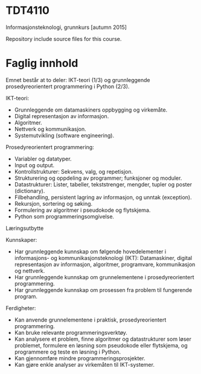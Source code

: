# TDT4110
Informasjonsteknologi, grunnkurs [autumn 2015]

Repository include source files for this course.

# Faglig innhold

Emnet består at to deler: IKT-teori (1/3) og grunnleggende prosedyreorientert programmering i Python (2/3). 

IKT-teori: 
- Grunnleggende om datamaskiners oppbygging og virkemåte. 
- Digital representasjon av informasjon. 
- Algoritmer. 
- Nettverk og kommunikasjon. 
- Systemutvikling (software engineering). 

Prosedyreorientert programmering: 
- Variabler og datatyper. 
- Input og output. 
- Kontrollstrukturer: Sekvens, valg, og repetisjon. 
- Strukturering og oppdeling av programmer; funksjoner og moduler. 
- Datastrukturer: Lister, tabeller, tekststrenger, mengder, tupler og poster (dictionary). 
- Filbehandling, persistent lagring av informasjon, og unntak (exception). 
- Rekursjon, sortering og søking. 
- Formulering av algoritmer i pseudokode og flytskjema. 
- Python som programmeringsomgivelse. 

Læringsutbytte

Kunnskaper: 
- Har grunnleggende kunnskap om følgende hovedelementer i informasjons- og kommunikasjonsteknologi (IKT): Datamaskiner, digital representasjon av informasjon, algoritmer, programvare, kommunikasjon og nettverk. 
- Har grunnleggende kunnskap om grunnelementene i prosedyreorientert programmering. 
- Har grunnleggende kunnskap om prosessen fra problem til fungerende program. 

Ferdigheter: 
- Kan anvende grunnelementene i praktisk, prosedyreorientert programmering. 
- Kan bruke relevante programmeringsverktøy. 
- Kan analysere et problem, finne algoritmer og datastrukturer som løser problemet, formulere en løsning som pseudokode eller flytskjema, og programmere og teste en løsning i Python. 
- Kan gjennomføre mindre programmeringsprosjekter. 
- Kan gjøre enkle analyser av virkemåten til IKT-systemer. 
